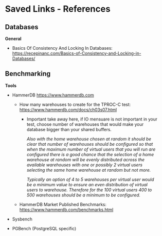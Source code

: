 # Saved Links - References

## **Databases**

**General**
- Basics Of Consistency And Locking In Databases: https://recepinanc.com/Basics-of-Consistency-and-Locking-in-Databases/

## **Benchmarking**

**Tools**
- HammerDB https://www.hammerdb.com
  - How many warehouses to create for the TPROC-C test: https://www.hammerdb.com/docs/ch03s07.html
    - Important take away here, if IO mensuare is not important in your test, choose number of warehouses that would make your database bigger than your shared buffers.
    
       *Also with the home warehouse chosen at random it should be clear that number of warehouses should be configured so that when the maximum number of virtual users that you will run are configured there is a good chance that the selection of a home warehouse at random will be evenly distributed across the available warehouses with one or possibly 2 virtual users selecting the same home warehouse at random but not more.*
       
       *Typically an option of 4 to 5 warehouses per virtual user would be a minimum value to ensure an even distribution of virtual users to warehouse. Therefore for the 100 virtual users 400 to 500 warehouses should be a minimum to be configured.*
 
  - HammerDB Market Published Benchmarks: https://www.hammerdb.com/benchmarks.html
  
- Sysbench
- PGBench (PostgreSQL specific)
